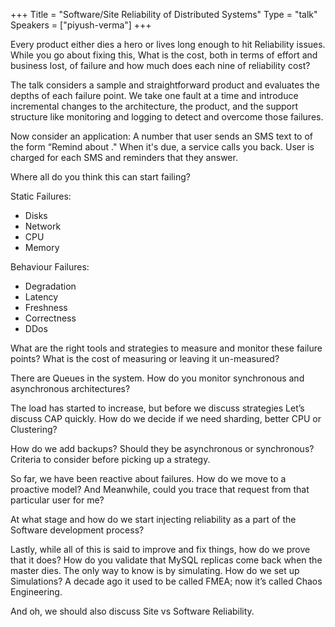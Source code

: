 +++
Title = "Software/Site Reliability of Distributed Systems"
Type = "talk"
Speakers = ["piyush-verma"]
+++

Every product either dies a hero or lives long enough to hit Reliability issues. While you go about fixing this, What is the cost, both in terms of effort and business lost, of failure and how much does each nine of reliability cost?

The talk considers a sample and straightforward product and evaluates the depths of each failure point. We take one fault at a time and introduce incremental changes to the architecture, the product, and the support structure like monitoring and logging to detect and overcome those failures.

Now consider an application: A number that user sends an SMS text to of the form “Remind about ." When it's due, a service calls you back. User is charged for each SMS and reminders that they answer.

Where all do you think this can start failing?

Static Failures:

* Disks
* Network
* CPU
* Memory

Behaviour Failures:

* Degradation
* Latency
* Freshness
* Correctness
* DDos

What are the right tools and strategies to measure and monitor these failure points? What is the cost of measuring or leaving it un-measured?

There are Queues in the system. How do you monitor synchronous and asynchronous architectures?

The load has started to increase, but before we discuss strategies Let’s discuss CAP quickly. How do we decide if we need sharding, better CPU or Clustering?

How do we add backups? Should they be asynchronous or synchronous? Criteria to consider before picking up a strategy.

So far, we have been reactive about failures. How do we move to a proactive model? And Meanwhile, could you trace that request from that particular user for me?

At what stage and how do we start injecting reliability as a part of the Software development process?

Lastly, while all of this is said to improve and fix things, how do we prove that it does? How do you validate that MySQL replicas come back when the master dies. The only way to know is by simulating. How do we set up Simulations? A decade ago it used to be called FMEA; now it’s called Chaos Engineering.

And oh, we should also discuss Site vs Software Reliability.
